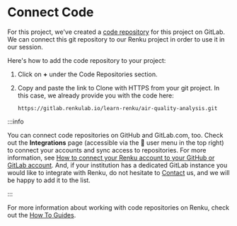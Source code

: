 # Connect Code

For this project, we've created a [code
repository](https://gitlab.renkulab.io/learn-renku/air-quality-analysis) for this project on GitLab.
We can connect this git repository to our Renku project in order to use it in our session.

Here's how to add the code repository to your project:

1. Click on **+** under the Code Repositories section.
2. Copy and paste the link to Clone with HTTPS from your git project. 
In this case, we already provide you with the code here: 

    ```
    https://gitlab.renkulab.io/learn-renku/air-quality-analysis.git
    ```

:::info

You can connect code repositories on GitHub and GitLab.com, too. Check out the **Integrations** page (accessible via the 👤 user menu in the top right) to connect your accounts and sync access to repositories. For more information, see [How to connect your Renku account to your GitHub or GitLab account](/docs/users/code/guides/connect-renku-account-to-github-or-gitlab-account).
And, if your institution has a dedicated GitLab instance you would like to integrate with Renku, do not hesitate to [Contact](/docs/users/community)  us, and we will be happy to add it to the list.

:::

For more information about working with code repositories on Renku, check out the [How To Guides](/docs/users/code/code-repository).
